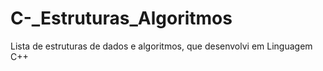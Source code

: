 # C-_Estruturas_Algoritmos
Lista de estruturas de dados e algoritmos, que desenvolvi em Linguagem C++
